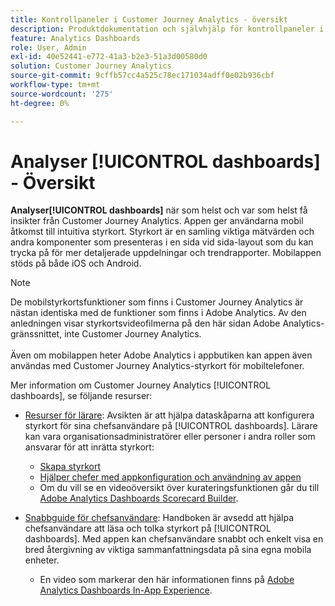 ```yaml
---
title: Kontrollpaneler i Customer Journey Analytics - översikt
description: Produktdokumentation och självhjälp för kontrollpaneler i Analytics
feature: Analytics Dashboards
role: User, Admin
exl-id: 40e52441-e772-41a3-b2e3-51a3d00580d0
solution: Customer Journey Analytics
source-git-commit: 9cffb57cc4a525c78ec171034adff0e02b936cbf
workflow-type: tm+mt
source-wordcount: '275'
ht-degree: 0%

---
```


# Analyser [!UICONTROL dashboards] - Översikt

**Analyser[!UICONTROL dashboards]** när som helst och var som helst få insikter från Customer Journey Analytics. Appen ger användarna mobil åtkomst till intuitiva styrkort. Styrkort är en samling viktiga mätvärden och andra komponenter som presenteras i en sida vid sida-layout som du kan trycka på för mer detaljerade uppdelningar och trendrapporter. Mobilappen stöds på både iOS och Android.

>[!NOTE]
>
>De mobilstyrkortsfunktioner som finns i Customer Journey Analytics är nästan identiska med de funktioner som finns i Adobe Analytics. Av den anledningen visar styrkortsvideofilmerna på den här sidan Adobe Analytics-gränssnittet, inte Customer Journey Analytics. <br/><br/>Även om mobilappen heter Adobe Analytics i appbutiken kan appen även användas med Customer Journey Analytics-styrkort för mobiltelefoner.


Mer information om Customer Journey Analytics [!UICONTROL dashboards], se följande resurser:

* [Resurser för lärare](/help/mobile-app/curator.md): Avsikten är att hjälpa dataskåparna att konfigurera styrkort för sina chefsanvändare på [!UICONTROL dashboards]. Lärare kan vara organisationsadministratörer eller personer i andra roller som ansvarar för att inrätta styrkort:

   * [Skapa styrkort](/help/mobile-app/create-scorecard.md)
   * [Hjälper chefer med appkonfiguration och användning av appen](/help/mobile-app/set-up-execs.md)
   * Om du vill se en videoöversikt över kurateringsfunktionen går du till [Adobe Analytics Dashboards Scorecard Builder](https://experienceleague.adobe.com/docs/analytics-learn/tutorials/additional-tools/analytics-dashboards/adobe-analytics-dashboards-scorecard-builder.html).


* [Snabbguide för chefsanvändare](/help/mobile-app/executive.md): Handboken är avsedd att hjälpa chefsanvändare att läsa och tolka styrkort på [!UICONTROL dashboards]. Med appen kan chefsanvändare snabbt och enkelt visa en bred återgivning av viktiga sammanfattningsdata på sina egna mobila enheter.

   * En video som markerar den här informationen finns på [Adobe Analytics Dashboards In-App Experience](https://experienceleague.adobe.com/docs/analytics-learn/tutorials/additional-tools/analytics-dashboards/adobe-analytics-dashboards-in-app-experience.html).
